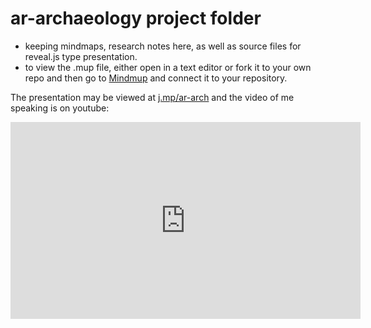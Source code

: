 # ar-archaeology project folder

+ keeping mindmaps, research notes here, as well as source files for reveal.js type presentation.
+ to view the .mup file, either open in a text editor or fork it to your own repo and then go to [Mindmup](https://www.mindmup.com/) and connect it to your repository.

The presentation may be viewed at [j.mp/ar-arch](http://j.mp/ar-arch) and the video of me speaking is on youtube:

<iframe width="560" height="315" src="https://www.youtube.com/embed/v7wkzeL7uJI" frameborder="0" allowfullscreen></iframe>
